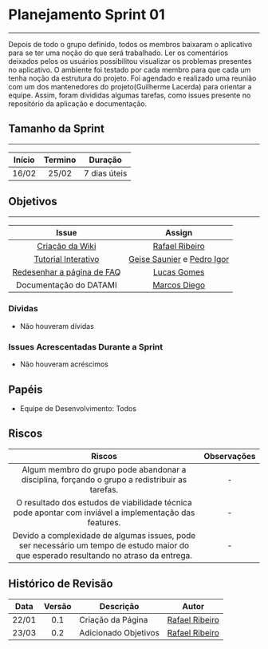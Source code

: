 # Planejamento Sprint 01

---

Depois de todo o grupo definido, todos os membros baixaram o aplicativo para se ter uma noção do que será trabalhado. Ler os comentários deixados pelos os usuários possibilitou visualizar os problemas presentes no aplicativo. O ambiente foi testado por cada membro para que cada um tenha noção da estrutura do projeto. Foi agendado e realizado uma reunião com um dos mantenedores do projeto(Guilherme Lacerda) para orientar a equipe. Assim, foram divididas algumas tarefas, como issues presente no repositório da aplicação e documentação.

## Tamanho da Sprint

---

Início | Termino | Duração |
:-----:|:-------:|:-------:| 
16/02  |25/02    |7 dias úteis|

## Objetivos

---

Issue | Assign |
:----:|:------:|
[Criação da Wiki](https://github.com/GCES-Escola-em-Casa-2020-2/wiki/issues/1) | [Rafael Ribeiro](https://github.com/rafaelflarrn) |
[Tutorial Interativo](https://github.com/Escola-em-Casa/android-escola-em-casa/issues/30) | [Geise Saunier](https://github.com/GeiseSaunier) e [Pedro Igor](https://github.com/pedroeagle) |
[Redesenhar a página de FAQ](https://github.com/Escola-em-Casa/android-escola-em-casa/issues/31) | [Lucas Gomes](https://github.com/LGomees) |
Documentação do DATAMI | [Marcos Diego](https://github.com/marcosdsg) |

### Dívidas

- Não houveram dívidas

### Issues Acrescentadas Durante a Sprint

- Não houveram acréscimos

## Papéis

- Equipe de Desenvolvimento: Todos

## Riscos

Riscos | Observações  |
:-----:|:------------:|
Algum membro do grupo pode abandonar a disciplina, forçando o grupo a redistribuir as tarefas. | - |
O resultado dos estudos de viabilidade técnica pode apontar com inviável a implementação das features. | - |
Devido a complexidade de algumas issues, pode ser necessário um tempo de estudo maior do que esperado resultando no atraso da entrega. | - |

## Histórico de Revisão

Data | Versão | Descrição | Autor |
:---:|:------:|-----------|-------|
22/01|0.1 | Criação da Página | [Rafael Ribeiro](https://github.com/rafaelflarrn) |
23/03|0.2 | Adicionado Objetivos | [Rafael Ribeiro](https://github.com/rafaelflarrn) |

